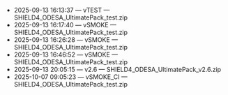 * 2025-09-13 16:13:37 — vTEST — SHIELD4_ODESA_UltimatePack_test.zip
* 2025-09-13 16:17:40 — vSMOKE — SHIELD4_ODESA_UltimatePack_test.zip
* 2025-09-13 16:26:28 — vSMOKE — SHIELD4_ODESA_UltimatePack_test.zip
* 2025-09-13 16:46:52 — vSMOKE — SHIELD4_ODESA_UltimatePack_test.zip
* 2025-09-13 20:05:15 — v2.6 — SHIELD4_ODESA_UltimatePack_v2.6.zip
* 2025-10-07 09:05:23 — vSMOKE_CI — SHIELD4_ODESA_UltimatePack_test.zip
